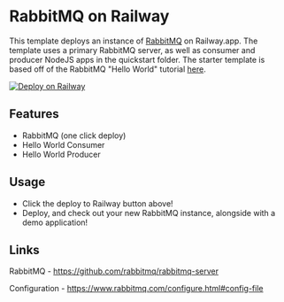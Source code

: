 # RabbitMQ on Railway
This template deploys an instance of [RabbitMQ](https://www.rabbitmq.com/) on Railway.app. The template uses a primary RabbitMQ server, as well as consumer and producer NodeJS apps in the quickstart folder.
The starter template is based off of the RabbitMQ "Hello World" tutorial [here](https://www.rabbitmq.com/tutorials/tutorial-one-javascript.html).

[![Deploy on Railway](https://railway.app/button.svg)](https://railway.app/template/0ELOuE?referralCode=IQhE0B)
## Features
- RabbitMQ (one click deploy)
- Hello World Consumer
- Hello World Producer
## Usage
- Click the deploy to Railway button above!
- Deploy, and check out your new RabbitMQ instance, alongside with a demo application!
## Links
RabbitMQ - https://github.com/rabbitmq/rabbitmq-server

Configuration - https://www.rabbitmq.com/configure.html#config-file
